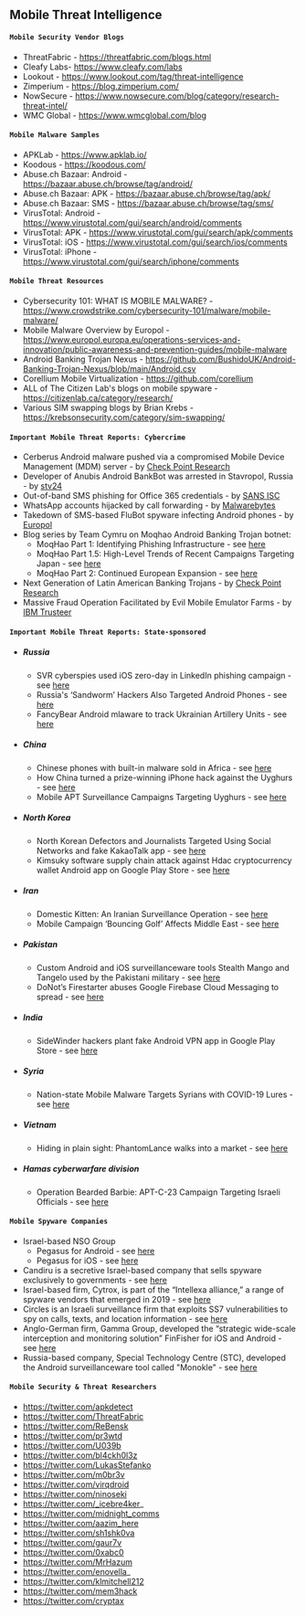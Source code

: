 ## Mobile Threat Intelligence

#### `Mobile Security Vendor Blogs`
- ThreatFabric - https://threatfabric.com/blogs.html
- Cleafy Labs- https://www.cleafy.com/labs
- Lookout - https://www.lookout.com/tag/threat-intelligence
- Zimperium - https://blog.zimperium.com/
- NowSecure - https://www.nowsecure.com/blog/category/research-threat-intel/
- WMC Global - https://www.wmcglobal.com/blog

#### `Mobile Malware Samples`
- APKLab - https://www.apklab.io/
- Koodous - https://koodous.com/
- Abuse.ch Bazaar: Android - https://bazaar.abuse.ch/browse/tag/android/
- Abuse.ch Bazaar: APK - https://bazaar.abuse.ch/browse/tag/apk/
- Abuse.ch Bazaar: SMS - https://bazaar.abuse.ch/browse/tag/sms/
- VirusTotal: Android - https://www.virustotal.com/gui/search/android/comments
- VirusTotal: APK - https://www.virustotal.com/gui/search/apk/comments
- VirusTotal: iOS - https://www.virustotal.com/gui/search/ios/comments
- VirusTotal: iPhone - https://www.virustotal.com/gui/search/iphone/comments

#### `Mobile Threat Resources`
- Cybersecurity 101: WHAT IS MOBILE MALWARE? - https://www.crowdstrike.com/cybersecurity-101/malware/mobile-malware/
- Mobile Malware Overview by Europol - https://www.europol.europa.eu/operations-services-and-innovation/public-awareness-and-prevention-guides/mobile-malware
- Android Banking Trojan Nexus - https://github.com/BushidoUK/Android-Banking-Trojan-Nexus/blob/main/Android.csv
- Corellium Mobile Virtualization - https://github.com/corellium
- ALL of The Citizen Lab's blogs on mobile spyware - https://citizenlab.ca/category/research/
- Various SIM swapping blogs by Brian Krebs - https://krebsonsecurity.com/category/sim-swapping/

#### `Important Mobile Threat Reports: Cybercrime`
- Cerberus Android malware pushed via a compromised Mobile Device Management (MDM) server - by [Check Point Research](https://research.checkpoint.com/2020/mobile-as-attack-vector-using-mdm/)
- Developer of Anubis Android BankBot was arrested in Stavropol, Russia - by [stv24](https://web.archive.org/web/20210515025455/https://stv24.tv/novosti/izvestnogo-hakera-maza-in-budut-sudit-v-stavropole/)
- Out-of-band SMS phishing for Office 365 credentials - by [SANS ISC](https://isc.sans.edu/forums/diary/Out+of+Band+Phishing+Using+SMS+messages+to+Evade+Network+Detection/27768/)
- WhatsApp accounts hijacked by call forwarding - by [Malwarebytes](https://blog.malwarebytes.com/social-engineering/2022/06/whatsapp-accounts-hijacked-by-call-forwarding/)
- Takedown of SMS-based FluBot spyware infecting Android phones - by [Europol](https://www.europol.europa.eu/media-press/newsroom/news/takedown-of-sms-based-flubot-spyware-infecting-android-phones)
- Blog series by Team Cymru on Moqhao Android Banking Trojan botnet:
  - MoqHao Part 1: Identifying Phishing Infrastructure - see [here](https://team-cymru.com/blog/2021/01/20/moqhao-part-1-identifying-phishing-infrastructure/)
  - MoqHao Part 1.5: High-Level Trends of Recent Campaigns Targeting Japan - see [here](https://team-cymru.com/blog/2021/08/11/moqhao-part-1-5-high-level-trends-of-recent-campaigns-targeting-japan/)
  - MoqHao Part 2: Continued European Expansion - see [here](https://team-cymru.com/blog/2022/04/07/moqhao-part-2-continued-european-expansion/)
- Next Generation of Latin American Banking Trojans - by [Check Point Research](https://research.checkpoint.com/2021/pixstealer-a-new-wave-of-android-banking-trojans-abusing-accessibility-services/)
- Massive Fraud Operation Facilitated by Evil Mobile Emulator Farms - by [IBM Trusteer](https://securityintelligence.com/posts/massive-fraud-operation-evil-mobile-emulator-farms/)

#### `Important Mobile Threat Reports: State-sponsored`
- ##### Russia
  - SVR cyberspies used iOS zero-day in LinkedIn phishing campaign - see [here](https://therecord.media/svr-cyberspies-used-ios-zero-day-in-recent-phishing-campaign/)
  - Russia's ‘Sandworm’ Hackers Also Targeted Android Phones - see [here](https://www.wired.com/story/sandworm-android-malware/)
  - FancyBear Android mlaware to track Ukrainian Artillery Units - see [here](https://www.crowdstrike.com/wp-content/brochures/FancyBearTracksUkrainianArtillery.pdf)
- ##### China
  -  Chinese phones with built-in malware sold in Africa - see [here](https://www.bbc.co.uk/news/technology-53903436)
  -  How China turned a prize-winning iPhone hack against the Uyghurs - see [here](https://www.technologyreview.com/2021/05/06/1024621/china-apple-spy-uyghur-hacker-tianfu/)
  -  Mobile APT Surveillance Campaigns Targeting Uyghurs - see [here](https://www.lookout.com/documents/threat-reports/us/lookout-uyghur-malware-tr-us.pdf)
- ##### North Korea
  - North Korean Defectors and Journalists Targeted Using Social Networks and fake KakaoTalk app - see [here](https://www.mcafee.com/blogs/other-blogs/mcafee-labs/north-korean-defectors-journalists-targeted-using-social-networks-kakaotalk/)
  - Kimsuky software supply chain attack against Hdac cryptocurrency wallet Android app on Google Play Store - see [here](https://twitter.com/vigilantbeluga/status/1315720089316941824)
- ##### Iran
  - Domestic Kitten: An Iranian Surveillance Operation - see [here](https://research.checkpoint.com/2018/domestic-kitten-an-iranian-surveillance-operation/)
  - Mobile Campaign ‘Bouncing Golf’ Affects Middle East - see [here](https://www.trendmicro.com/en_us/research/19/f/mobile-cyberespionage-campaign-bouncing-golf-affects-middle-east.html)
- ##### Pakistan
  -  Custom Android and iOS surveillanceware tools Stealth Mango and Tangelo used by the Pakistani military - see [here](https://info.lookout.com/rs/051-ESQ-475/images/lookout-stealth-mango-srr-us.pdf)
  -  DoNot’s Firestarter abuses Google Firebase Cloud Messaging to spread - see [here](https://blog.talosintelligence.com/2020/10/donot-firestarter.html)
- ##### India
  - SideWinder hackers plant fake Android VPN app in Google Play Store - see [here](https://www.bleepingcomputer.com/news/security/sidewinder-hackers-plant-fake-android-vpn-app-in-google-play-store/)
- ##### Syria
  - Nation-state Mobile Malware Targets Syrians with COVID-19 Lures - see [here](https://www.lookout.com/blog/nation-state-mobile-malware-targets-syrians-with-covid-19-lures)
- ##### Vietnam
  - Hiding in plain sight: PhantomLance walks into a market - see [here](https://securelist.com/apt-phantomlance/96772/)
- ##### Hamas cyberwarfare division
  - Operation Bearded Barbie: APT-C-23 Campaign Targeting Israeli Officials - see [here](https://www.cybereason.com/blog/operation-bearded-barbie-apt-c-23-campaign-targeting-israeli-officials)

#### `Mobile Spyware Companies`
- Israel-based NSO Group
  - Pegasus for Android - see [here](https://www.lookout.com/blog/pegasus-android)
  - Pegasus for iOS - see [here](https://info.lookout.com/rs/051-ESQ-475/images/lookout-pegasus-technical-analysis.pdf)
- Candiru is a secretive Israel-based company that sells spyware exclusively to governments - see [here](https://citizenlab.ca/2021/07/hooking-candiru-another-mercenary-spyware-vendor-comes-into-focus/)
- Israel-based firm, Cytrox, is part of the “Intellexa alliance,” a range of spyware vendors that emerged in 2019 - see [here](https://citizenlab.ca/2021/12/pegasus-vs-predator-dissidents-doubly-infected-iphone-reveals-cytrox-mercenary-spyware/)
- Circles is an Israeli surveillance firm that exploits SS7 vulnerabilities to spy on calls, texts, and location information - see [here](https://citizenlab.ca/2020/12/running-in-circles-uncovering-the-clients-of-cyberespionage-firm-circles/)
- Anglo-German firm, Gamma Group, developed the “strategic wide-scale interception and monitoring solution” FinFisher for iOS and Android - see [here](https://wikileaks.org/spyfiles/docs/gamma/291_remote-monitoring-and-infection-solutions-finspy-mobile.html)
- Russia-based company, Special Technology Centre (STC), developed the Android surveillanceware tool called "Monokle" - see [here](https://www.lookout.com/documents/threat-reports/lookout-discovers-monokle-threat-report.pdf)

#### `Mobile Security & Threat Researchers`
- https://twitter.com/apkdetect
- https://twitter.com/ThreatFabric
- https://twitter.com/ReBensk
- https://twitter.com/pr3wtd
- https://twitter.com/U039b
- https://twitter.com/bl4ckh0l3z
- https://twitter.com/LukasStefanko
- https://twitter.com/m0br3v
- https://twitter.com/virqdroid
- https://twitter.com/ninoseki
- https://twitter.com/_icebre4ker_
- https://twitter.com/midnight_comms
- https://twitter.com/aazim_here
- https://twitter.com/sh1shk0va
- https://twitter.com/gaur7v
- https://twitter.com/0xabc0
- https://twitter.com/MrHazum
- https://twitter.com/enovella_
- https://twitter.com/klmitchell212
- https://twitter.com/mem3hack
- https://twitter.com/cryptax
